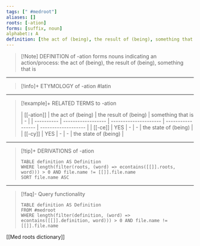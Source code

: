 ```yaml
---
tags: [" #medroot"]
aliases: []
roots: [-ation]
forms: [suffix, noun]
alphabet:: A
definition: [the act of (being), the result of (being), something that is]
---
```

>[!Note] DEFINITION of -ation
>forms nouns indicating an action/process: the act of (being), the result of (being), something that is
_____
>[!info]+ ETYMOLOGY of -ation
>#latin
_____
>[!example]+ RELATED TERMS to -ation
>
>| [[-ation]] | the act of (being) | the result of (being) | something that is | -               |
| ---------- | ------------------ | --------------------- | ----------------- | ------------------- |
| [[-ce]]    | YES                | -                     | -                 | the state of (being) |
| [[-cy]]    | YES                | -                     | -                 | the state of (being)                    |
_____
>[!tip]+ DERIVATIONS of -ation
>```dataview
>TABLE definition AS Definition 
>WHERE length(filter(roots, (word) => econtains([[]].roots, word))) > 0 AND file.name != [[]].file.name
>SORT file.name ASC
>```
_____
>[!faq]- Query functionality
>```dataview
>TABLE definition AS Definition
>FROM #medroot
>WHERE length(filter(definition, (word) => econtains([[]].definition, word))) > 0 AND file.name != [[]].file.name
>```

[[Med roots dictionary]]